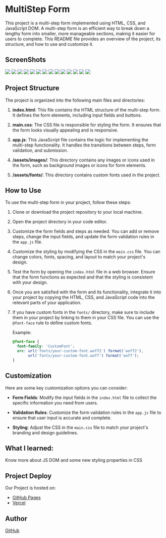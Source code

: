 # MultiStep Form 

This project is a multi-step form implemented using HTML, CSS, and JavaScript DOM. A multi-step form is an efficient way to break down a lengthy form into smaller, more manageable sections, making it easier for users to complete. This README file provides an overview of the project, its structure, and how to use and customize it.


## ScreenShots
![](./ScreenShots/Screenshot%20from%202023-10-09%2019-58-59.png)
![](./ScreenShots/Screenshot%20from%202023-10-09%2019-59-10.png)
![](./ScreenShots/Screenshot%20from%202023-10-09%2023-18-56.png)
![](./ScreenShots/Screenshot%20from%202023-10-09%2023-19-04.png)
![](./ScreenShots/Screenshot%20from%202023-10-09%2023-19-12.png)
![](./ScreenShots/Screenshot%20from%202023-10-09%2023-19-19.png)
![](./ScreenShots/Screenshot%20from%202023-10-09%2023-19-47.png)
![](./ScreenShots/Screenshot%20from%202023-10-09%2023-19-56.png)
![](./ScreenShots/Screenshot%20from%202023-10-09%2023-20-28.png)
![](./ScreenShots/Screenshot%20from%202023-10-09%2023-20-40.png)
![](./ScreenShots/Screenshot%20from%202023-10-09%2023-20-45.png)
![](./ScreenShots/Screenshot%20from%202023-10-09%2023-20-52.png)
![](./ScreenShots/Screenshot%20from%202023-10-09%2023-21-27.png)
![](./ScreenShots/Screenshot%20from%202023-10-09%2023-21-31.png)
## Project Structure

The project is organized into the following main files and directories:

1. **index.html**: This file contains the HTML structure of the multi-step form. It defines the form elements, including input fields and buttons.

2. **main.css**: The CSS file is responsible for styling the form. It ensures that the form looks visually appealing and is responsive.

3. **app.js**: This JavaScript file contains the logic for implementing the multi-step functionality. It handles the transitions between steps, form validation, and submission.

4. **/assets/images/**: This directory contains any images or icons used in the form, such as background images or icons for form elements.

5. **/assets/fonts/**: This directory contains custom fonts used in the project.

## How to Use

To use the multi-step form in your project, follow these steps:

1. Clone or download the project repository to your local machine.

2. Open the project directory in your code editor.

3. Customize the form fields and steps as needed. You can add or remove steps, change the input fields, and update the form validation rules in the `app.js` file.

4. Customize the styling by modifying the CSS in the `main.css` file. You can change colors, fonts, spacing, and layout to match your project's design.

5. Test the form by opening the `index.html` file in a web browser. Ensure that the form functions as expected and that the styling is consistent with your design.

6. Once you are satisfied with the form and its functionality, integrate it into your project by copying the HTML, CSS, and JavaScript code into the relevant parts of your application.

7. If you have custom fonts in the `fonts/` directory, make sure to include them in your project by linking to them in your CSS file. You can use the `@font-face` rule to define custom fonts.

   Example:
   ```css
   @font-face {
     font-family: 'CustomFont';
     src: url('fonts/your-custom-font.woff2') format('woff2'),
          url('fonts/your-custom-font.woff') format('woff');
   }

## Customization

Here are some key customization options you can consider:

- **Form Fields**: Modify the input fields in the `index.html` file to collect the specific information you need from users.

- **Validation Rules**: Customize the form validation rules in the `app.js` file to ensure that user input is accurate and complete.

- **Styling**: Adjust the CSS in the `main.css` file to match your project's branding and design guidelines.


## What I learned:
   Know more about JS DOM and some new styling properties in CSS 

## Project Deploy

Our Project is hosted on:

- [GitHub Pages](https://sanjeetchahal2002.github.io/multi-step-form/)
- [Vercel](https://multi-step-form-topaz-three.vercel.app/)


## Author
   [GitHub](https://github.com/sanjeetchahal2002)



